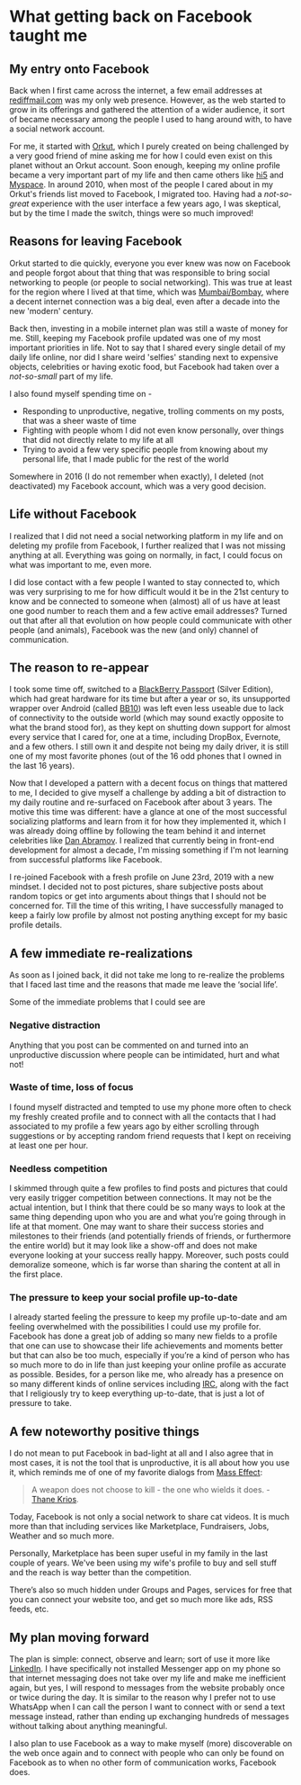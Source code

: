 # What getting back on Facebook taught me

## My entry onto Facebook

Back when I first came across the internet, a few email addresses at [rediffmail.com](http://rediffmail.com) was my only web presence. However, as the web started to grow in its offerings and gathered the attention of a wider audience, it sort of became necessary among the people I used to hang around with, to have a social network account.

For me, it started with [Orkut](http://www.orkut.com), which I purely created on being challenged by a very good friend of mine asking me for how I could even exist on this planet without an Orkut account. Soon enough, keeping my online profile became a very important part of my life and then came others like [hi5](https://secure.hi5.com) and [Myspace](https://myspace.com). In around 2010, when most of the people I cared about in my Orkut's friends list moved to Facebook, I migrated too. Having had a *not-so-great* experience with the user interface a few years ago, I was skeptical, but by the time I made the switch, things were so much improved!

## Reasons for leaving Facebook

Orkut started to die quickly, everyone you ever knew was now on Facebook and people forgot about that thing that was responsible to bring social networking to people (or people to social networking). This was true at least for the region where I lived at that time, which was [Mumbai/Bombay](https://en.wikipedia.org/wiki/Mumbai), where a decent internet connection was a big deal, even after a decade into the new 'modern' century.

Back then, investing in a mobile internet plan was still a waste of money for me. Still, keeping my Facebook profile updated was one of my most important priorities in life. Not to say that I shared every single detail of my daily life online, nor did I share weird 'selfies' standing next to expensive objects, celebrities or having exotic food, but Facebook had taken over a *not-so-small* part of my life.

I also found myself spending time on -

- Responding to unproductive, negative, trolling comments on my posts, that was a sheer waste of time
- Fighting with people whom I did not even know personally, over things that did not directly relate to my life at all
- Trying to avoid a few very specific people from knowing about my personal life, that I made public for the rest of the world

Somewhere in 2016 (I do not remember when exactly), I deleted (not deactivated) my Facebook account, which was a very good decision.

## Life without Facebook

I realized that I did not need a social networking platform in my life and on deleting my profile from Facebook, I further realized that I was not missing anything at all. Everything was going on normally, in fact, I could focus on what was important to me, even more.

I did lose contact with a few people I wanted to stay connected to, which was very surprising to me for how difficult would it be in the 21st century to know and be connected to someone when (almost) all of us have at least one good number to reach them and a few active email addresses? Turned out that after all that evolution on how people could communicate with other people (and animals), Facebook was the new (and only) channel of communication.

## The reason to re-appear

I took some time off, switched to a [BlackBerry Passport](https://en.wikipedia.org/wiki/BlackBerry_Passport#Hardware) (Silver Edition), which had great hardware for its time but after a year or so, its unsupported wrapper over Android (called [BB10](https://en.wikipedia.org/wiki/BlackBerry_10)) was left even less useable due to lack of connectivity to the outside world (which may sound exactly opposite to what the brand stood for), as they kept on shutting down support for almost every service that I cared for, one at a time, including DropBox, Evernote, and a few others. I still own it and despite not being my daily driver, it is still one of my most favorite phones (out of the 16 odd phones that I owned in the last 16 years).

Now that I developed a pattern with a decent focus on things that mattered to me, I decided to give myself a challenge by adding a bit of distraction to my daily routine and re-surfaced on Facebook after about 3 years. The motive this time was different: have a glance at one of the most successful socializing platforms and learn from it for how they implemented it, which I was already doing offline by following the team behind it and internet celebrities like [Dan Abramov](https://twitter.com/dan_abramov). I realized that currently being in front-end development for almost a decade, I'm missing something if I'm not learning from successful platforms like Facebook.

I re-joined Facebook with a fresh profile on June 23rd, 2019 with a new mindset. I decided not to post pictures, share subjective posts about random topics or get into arguments about things that I should not be concerned for. Till the time of this writing, I have successfully managed to keep a fairly low profile by almost not posting anything except for my basic profile details.

## A few immediate re-realizations

As soon as I joined back, it did not take me long to re-realize the problems that I faced last time and the reasons that made me leave the ‘social life’.

Some of the immediate problems that I could see are

### Negative distraction

Anything that you post can be commented on and turned into an unproductive discussion where people can be intimidated, hurt and what not!

### Waste of time, loss of focus

I found myself distracted and tempted to use my phone more often to check my freshly created profile and to connect with all the contacts that I had associated to my profile a few years ago by either scrolling through suggestions or by accepting random friend requests that I kept on receiving at least one per hour.

### Needless competition

I skimmed through quite a few profiles to find posts and pictures that could very easily trigger competition between connections. It may not be the actual intention, but I think that there could be so many ways to look at the same thing depending upon who you are and what you’re going through in life at that moment. One may want to share their success stories and milestones to their friends (and potentially friends of friends, or furthermore the entire world) but it may look like a show-off and does not make everyone looking at your success really happy. Moreover, such posts could demoralize someone, which is far worse than sharing the content at all in the first place.

### The pressure to keep your social profile up-to-date

I already started feeling the pressure to keep my profile up-to-date and am feeling overwhelmed with the possibilities I could use my profile for. Facebook has done a great job of adding so many new fields to a profile that one can use to showcase their life achievements and moments better but that can also be too much, especially if you’re a kind of person who has so much more to do in life than just keeping your online profile as accurate as possible. Besides, for a person like me, who already has a presence on so many different kinds of online services including [IRC](https://en.wikipedia.org/wiki/Internet_Relay_Chat), along with the fact that I religiously try to keep everything up-to-date, that is just a lot of pressure to take.

## A few noteworthy positive things

I do not mean to put Facebook in bad-light at all and I also agree that in most cases, it is not the tool that is unproductive, it is all about how you use it, which reminds me of one of my favorite dialogs from [Mass Effect](https://en.wikipedia.org/wiki/Mass_Effect_2):

> A weapon does not choose to kill - the one who wields it does. - [Thane Krios](https://masseffect.fandom.com/wiki/Thane_Krios).

Today, Facebook is not only a social network to share cat videos. It is much more than that including services like Marketplace, Fundraisers, Jobs, Weather and so much more.

Personally, Marketplace has been super useful in my family in the last couple of years. We've been using my wife's profile to buy and sell stuff and the reach is way better than the competition.

There’s also so much hidden under Groups and Pages, services for free that you can connect your website too, and get so much more like ads, RSS feeds, etc.

## My plan moving forward

The plan is simple: connect, observe and learn; sort of use it more like [LinkedIn](https://linkedin.com). I have specifically not installed Messenger app on my phone so that internet messaging does not take over my life and make me inefficient again, but yes, I will respond to messages from the website probably once or twice during the day. It is similar to the reason why I prefer not to use WhatsApp when I can call the person I want to connect with or send a text message instead, rather than ending up exchanging hundreds of messages without talking about anything meaningful.

I also plan to use Facebook as a way to make myself (more) discoverable on the web once again and to connect with people who can only be found on Facebook as to when no other form of communication works, Facebook does.